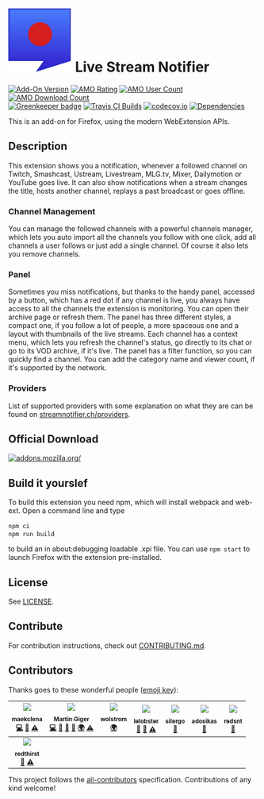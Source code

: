 # ![](webextension/assets/images/icon.svg) Live Stream Notifier

[![Add-On Version](https://img.shields.io/amo/v/justintv-stream-notificatio.svg)](https://addons.mozilla.org/firefox/addon/justintv-stream-notificatio/?src=external-ghversion) [![AMO Rating](https://img.shields.io/amo/stars/justintv-stream-notificatio.svg)](https://addons.mozilla.org/firefox/addon/justintv-stream-notificatio/?src=external-ghrating) [![AMO User Count](https://img.shields.io/amo/users/justintv-stream-notificatio.svg)](https://addons.mozilla.org/firefox/addon/justintv-stream-notificatio/?src=external-ghusers) [![AMO Download Count](https://img.shields.io/amo/d/justintv-stream-notificatio.svg)](https://addons.mozilla.org/firefox/addon/justintv-stream-notificatio/?src=external-ghdownloads)<br>
[![Greenkeeper badge](https://badges.greenkeeper.io/freaktechnik/justintv-stream-notifications.svg)](https://greenkeeper.io/)
[![Travis CI Builds](https://travis-ci.org/freaktechnik/justintv-stream-notifications.svg)](https://travis-ci.org/freaktechnik/justintv-stream-notifications) [![codecov.io](https://codecov.io/github/freaktechnik/justintv-stream-notifications/coverage.svg?branch=master)](https://codecov.io/github/freaktechnik/justintv-stream-notifications?branch=master) [![Dependencies](https://david-dm.org/freaktechnik/justintv-stream-notifications.svg)](https://github.com/freaktechnik/justintv-stream-notifications/network/dependencies)

This is an add-on for Firefox, using the modern WebExtension APIs.

## Description

This extension shows you a notification, whenever a followed channel on Twitch, Smashcast, Ustream, Livestream, MLG.tv, Mixer, Dailymotion or YouTube goes live. It can also show notifications when a stream changes the title, hosts another channel, replays a past broadcast or goes offline.

### Channel Management
You can manage the followed channels with a powerful channels manager, which lets you auto import all the channels you follow with one click, add all channels a user follows or just add a single channel. Of course it also lets you remove channels.

### Panel
Sometimes you miss notifications, but thanks to the handy panel, accessed by a button, which has a red dot if any channel is live, you always have access to all the channels the extension is monitoring. You can open their archive page or refresh them. The panel has three different styles, a compact one, if you follow a lot of people, a more spaceous one and a layout with thumbnails of the live streams. Each channel has a context menu, which lets you refresh the channel's status, go directly to its chat or go to its VOD archive, if it's live. The panel has a filter function, so you can quickly find a channel. You can add the category name and viewer count, if it's supported by the network.

### Providers
List of supported providers with some explanation on what they are can be found on [streamnotifier.ch/providers](https://streamnotifier.ch/providers/).

## Official Download

[![addons.mozilla.org/](https://addons.cdn.mozilla.net/static/img/addons-buttons/AMO-button_2.png)](https://addons.mozilla.org/firefox/addon/justintv-stream-notificatio/?src=external-gh-readme)

## Build it yourslef

To build this extension you need npm, which will install webpack and web-ext. Open a command line and type
```
npm ci
npm run build
```
to build an in about:debugging loadable .xpi file. You can use `npm start` to launch Firefox with the extension pre-installed.

## License

See [LICENSE](LICENSE).

## Contribute
For contribution instructions, check out [CONTRIBUTING.md](.github/CONTRIBUTING.md).

## Contributors

Thanks goes to these wonderful people ([emoji key](https://github.com/kentcdodds/all-contributors#emoji-key)):

<!-- ALL-CONTRIBUTORS-LIST:START - Do not remove or modify this section -->
<!-- prettier-ignore -->
| [<img src="https://avatars3.githubusercontent.com/u/7942850?v=4" width="100px;"/><br /><sub><b>maekclena</b></sub>](https://github.com/maekclena)<br />[💻](https://github.com/freaktechnik/justintv-stream-notifications/commits?author=maekclena "Code") [🐛](https://github.com/freaktechnik/justintv-stream-notifications/issues?q=author%3Amaekclena "Bug reports") [⚠️](https://github.com/freaktechnik/justintv-stream-notifications/commits?author=maekclena "Tests") | [<img src="https://avatars0.githubusercontent.com/u/640949?v=4" width="100px;"/><br /><sub><b>Martin Giger</b></sub>](https://humanoids.be)<br />[💻](https://github.com/freaktechnik/justintv-stream-notifications/commits?author=freaktechnik "Code") [📝](#blog-freaktechnik "Blogposts") [🎨](#design-freaktechnik "Design") [📖](https://github.com/freaktechnik/justintv-stream-notifications/commits?author=freaktechnik "Documentation") [🌍](#translation-freaktechnik "Translation") [⚠️](https://github.com/freaktechnik/justintv-stream-notifications/commits?author=freaktechnik "Tests") | [<img src="https://secure.gravatar.com/avatar/9a552874c4033ee5658da8351500c0ca?s=150&d=identico" width="100px;"/><br /><sub><b>wolstrom</b></sub>](https://www.transifex.com/user/profile/wolstrom/)<br />[🌍](#translation-wolstrom "Translation") | [<img src="https://avatars1.githubusercontent.com/u/11016915?v=4" width="100px;"/><br /><sub><b>lelobster</b></sub>](https://github.com/LeLobster)<br />[🐛](https://github.com/freaktechnik/justintv-stream-notifications/issues?q=author%3ALeLobster "Bug reports") [🤔](#ideas-LeLobster "Ideas, Planning, & Feedback") [⚠️](https://github.com/freaktechnik/justintv-stream-notifications/commits?author=LeLobster "Tests") | [<img src="https://avatars1.githubusercontent.com/u/32046715?v=4" width="100px;"/><br /><sub><b>silergo</b></sub>](https://github.com/Silergo)<br />[🤔](#ideas-Silergo "Ideas, Planning, & Feedback") | [<img src="https://avatars3.githubusercontent.com/u/3721366?v=4" width="100px;"/><br /><sub><b>adosikas</b></sub>](https://github.com/adosikas)<br />[🤔](#ideas-adosikas "Ideas, Planning, & Feedback") | [<img src="https://avatars2.githubusercontent.com/u/6242718?v=4" width="100px;"/><br /><sub><b>redsnt</b></sub>](https://github.com/RedSnt)<br />[🐛](https://github.com/freaktechnik/justintv-stream-notifications/issues?q=author%3ARedSnt "Bug reports") |
| :---: | :---: | :---: | :---: | :---: | :---: | :---: |
| [<img src="https://avatars1.githubusercontent.com/u/9901055?v=4" width="100px;"/><br /><sub><b>redthirst</b></sub>](https://github.com/Redthirst)<br />[🐛](https://github.com/freaktechnik/justintv-stream-notifications/issues?q=author%3ARedthirst "Bug reports") [⚠️](https://github.com/freaktechnik/justintv-stream-notifications/commits?author=Redthirst "Tests") |
<!-- ALL-CONTRIBUTORS-LIST:END -->

This project follows the [all-contributors](https://github.com/kentcdodds/all-contributors) specification. Contributions of any kind welcome!
